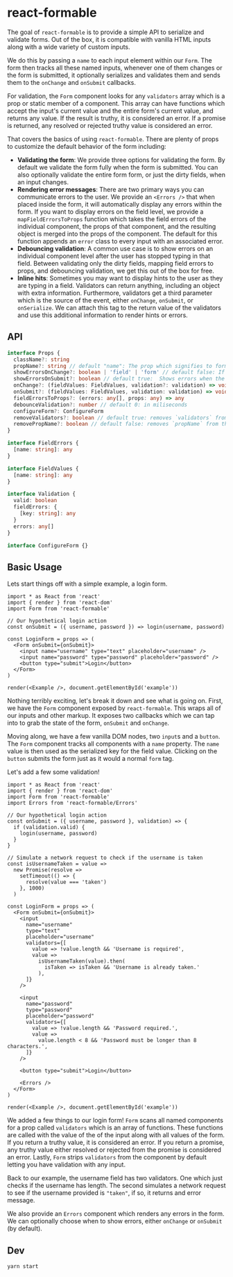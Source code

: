# react-formable

The goal of `react-formable` is to provide a simple API to serialize and validate forms. Out of the box, it is compatible with vanilla HTML inputs along with a wide variety of custom inputs.

We do this by passing a `name` to each input element within our `Form`. The form then tracks all these named inputs, whenever one of them changes or the form is submitted, it optionally serializes and validates them and sends them to the `onChange` and `onSubmit` callbacks.

For validation, the `Form` component looks for any `validators` array which is a prop or static member of a component. This array can have functions which accept the input's current value and the entire form's current value, and returns any value. If the result is truthy, it is considered an error. If a promise is returned, any resolved or rejected truthy value is considered an error.

That covers the basics of using `react-formable`. There are plenty of props to customize the default behavior of the form including:

* **Validating the form**: We provide three options for validating the form. By default we validate the form fully when the form is submitted. You can also optionally validate the entire form form, or just the dirty fields, when an input changes.
* **Rendering error messages**: There are two primary ways you can communicate errors to the user. We provide an `<Errors />` that when placed inside the form, it will automatically display any errors within the form. If you want to display errors on the field level, we provide a `mapFieldErrorsToProps` function which takes the field errors of the individual component, the props of that component, and the resulting object is merged into the props of the component. The default for this function appends an `error` class to every input with an associated error.
* **Debouncing validation**: A common use case is to show errors on an individual component level after the user has stopped typing in that field. Between validating only the dirty fields, mapping field errors to props, and debouncing validation, we get this out of the box for free.
* **Inline hits**: Sometimes you may want to display hints to the user as they are typing in a field. Validators can return anything, including an object with extra information. Furthermore, validators get a third parameter which is the source of the event, either `onChange`, `onSubmit`, or `onSerialize`. We can attach this tag to the return value of the validators and use this additional information to render hints or errors.

## API

```ts
interface Props {
  className?: string
  propName?: string // default "name": The prop which signifies to formable that this component should be tracked
  showErrorsOnChange?: boolean | 'field' | 'form' // default false: If the form should show errors onChange. `true` maps to "form" which validates the whole form. "field" only validates dirty fields.
  showErrorsOnSubmit?: boolean // default true:  Shows errors when the form is submited
  onChange?: (fieldValues: FieldValues, validation?: validation) => void
  onSubmit?: (fieldValues: FieldValues, validation: validation) => void
  fieldErrorsToProps?: (errors: any[], props: any) => any
  debounceValidation?: number // default 0: in miliseconds
  configureForm?: ConfigureForm
  removeValidators?: boolean // default true: removes `validators` from the props of tracked components
  removePropName?: boolean // default false: removes `propName` from the props of tracked components
}

interface FieldErrors {
  [name: string]: any
}

interface FieldValues {
  [name: string]: any
}

interface Validation {
  valid: boolean
  fieldErrors: {
    [key: string]: any
  }
  errors: any[]
}

interface ConfigureForm {}
```

## Basic Usage

Lets start things off with a simple example, a login form.

```tsx
import * as React from 'react'
import { render } from 'react-dom'
import Form from 'react-formable'

// Our hypothetical login action
const onSubmit = ({ username, password }) => login(username, password)

const LoginForm = props => (
  <Form onSubmit={onSubmit}>
    <input name="username" type="text" placeholder="username" />
    <input name="password" type="password" placeholder="password" />
    <button type="submit">Login</button>
  </Form>
)

render(<Example />, document.getElementById('example'))
```

Nothing terribly exciting, let's break it down and see what is going on. First, we have the `Form` component exposed by `react-formable`. This wraps all of our inputs and other markup. It exposes two callbacks which we can tap into to grab the state of the form, `onSubmit` and `onChange`.

Moving along, we have a few vanilla DOM nodes, two `input`s and a `button`. The `Form` component tracks all components with a `name` property. The `name` value is then used as the serialized key for the field value. Clicking on the `button` submits the form just as it would a normal `form` tag.

Let's add a few some validation!

```tsx
import * as React from 'react'
import { render } from 'react-dom'
import Form from 'react-formable'
import Errors from 'react-formable/Errors'

// Our hypothetical login action
const onSubmit = ({ username, password }, validation) => {
  if (validation.valid) {
    login(username, password)
  }
}

// Simulate a network request to check if the username is taken
const isUsernameTaken = value =>
  new Promise(resolve =>
    setTimeout(() => {
      resolve(value === 'taken')
    }, 1000)
  )

const LoginForm = props => (
  <Form onSubmit={onSubmit}>
    <input
      name="username"
      type="text"
      placeholder="username"
      validators={[
        value => !value.length && 'Username is required',
        value =>
          isUsernameTaken(value).then(
            isTaken => isTaken && 'Username is already taken.'
          ),
      ]}
    />

    <input
      name="password"
      type="password"
      placeholder="password"
      validators={[
        value => !value.length && 'Password required.',
        value =>
          value.length < 8 && 'Password must be longer than 8 characters.',
      ]}
    />

    <button type="submit">Login</button>

    <Errors />
  </Form>
)

render(<Example />, document.getElementById('example'))
```

We added a few things to our login form! `Form` scans all named components for a prop called `validators` which is an array of functions. These functions are called with the value of the of the input along with all values of the form. If you return a truthy value, it is considered an error. If you return a promise, any truthy value either resolved or rejected from the promise is considered an error. Lastly, `Form` strips `validators` from the component by default letting you have validation with any input.

Back to our example, the username field has two validators. One which just checks if the username has length. The second simulates a network request to see if the username provided is `"taken"`, if so, it returns and error message.

We also provide an `Errors` component which renders any errors in the form. We can optionally choose when to show errors, either `onChange` or `onSubmit` (by default).

## Dev

```
yarn start
```
